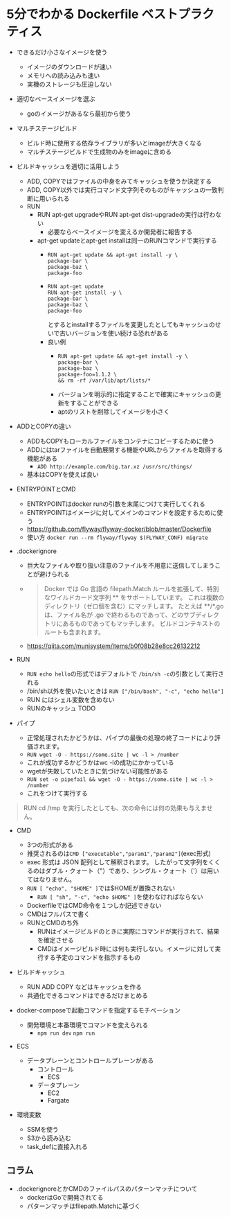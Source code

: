 # 5分でわかる Dockerfile ベストプラクティス


- できるだけ小さなイメージを使う
  - イメージのダウンロードが速い
  - メモリへの読み込みも速い
  - 実機のストレージも圧迫しない

- 適切なベースイメージを選ぶ
  - goのイメージがあるなら最初から使う
- マルチステージビルド
  - ビルド時に使用する依存ライブラリが多いとimageが大きくなる
  - マルチステージビルドで生成物のみをimageに含める
- ビルドキャッシュを適切に活用しよう
  - ADD, COPYではファイルの中身をみてキャッシュを使うか決定する
  - ADD, COPY以外では実行コマンド文字列そのものがキャッシュの一致判断に用いられる
  - RUN 
    - RUN apt-get upgradeやRUN apt-get dist-upgradeの実行は行わない
      - 必要ならベースイメージを変えるか開発者に報告する
    - apt-get updateとapt-get installは同一のRUNコマンドで実行する
        - ```
          RUN apt-get update && apt-get install -y \
          package-bar \
          package-baz \
          package-foo
          ```
        - ```
          RUN apt-get update 
          RUN apt-get install -y \
          package-bar \
          package-baz \
          package-foo
          ```
          とするとinstallするファイルを変更したとしてもキャッシュのせいで古いバージョンを使い続ける恐れがある
        - 良い例
          - ```
            RUN apt-get update && apt-get install -y \
            package-bar \
            package-baz \
            package-foo=1.1.2 \
            && rm -rf /var/lib/apt/lists/*
            ```
          - バージョンを明示的に指定することで確実にキャッシュの更新をすることができる 
          - aptのリストを削除してイメージを小さく 

- ADDとCOPYの違い
  - ADDもCOPYもローカルファイルをコンテナにコピーするために使う
  - ADDにはtarファイルを自動展開する機能やURLからファイルを取得する機能がある
    - `ADD http://example.com/big.tar.xz /usr/src/things/`
  - 基本はCOPYを使えば良い

- ENTRYPOINTとCMD
  - ENTRYPOINTはdocker runの引数を末尾につけて実行してくれる
  - ENTRYPOINTはイメージに対してメインのコマンドを設定するために使う
  - https://github.com/flyway/flyway-docker/blob/master/Dockerfile
  - 使い方 `docker run --rm flyway/flyway $(FLYWAY_CONF) migrate`

- .dockerignore
  - 巨大なファイルや取り扱い注意のファイルを不用意に送信してしまうことが避けられる
  - > Docker では Go 言語の filepath.Match ルールを拡張して、特別なワイルドカード文字列 ** をサポートしています。 これは複数のディレクトリ（ゼロ個を含む）にマッチします。 たとえば **/*.go は、ファイル名が .go で終わるものであって、どのサブディレクトリにあるものであってもマッチします。 ビルドコンテキストのルートも含まれます。
  - https://qiita.com/munisystem/items/b0f08b28e8cc26132212

- RUN
  - `RUN echo hello`の形式ではデフォルトで `/bin/sh -c`の引数として実行される
  - /bin/sh以外を使いたいときは `RUN ["/bin/bash", "-c", "echo hello"]`
  - RUN にはシェル変数を含めない
  - RUNのキャッシュ TODO
- パイプ 
  - 正常処理されたかどうかは、パイプの最後の処理の終了コードにより評価されます。
  - `RUN wget -O - https://some.site | wc -l > /number`
  - これが成功するかどうかはwc -lの成功にかかっている
  - wgetが失敗していたときに気づけない可能性がある
  - `RUN set -o pipefail && wget -O - https://some.site | wc -l > /number`
  - これをつけて実行する
> RUN cd /tmp を実行したとしても、次の命令には何の効果も与えません。

- CMD 
  - 3つの形式がある
  - 推奨されるのは`CMD ["executable","param1","param2"]`(exec形式)
  - exec 形式は JSON 配列として解釈されます。 したがって文字列をくくるのはダブル・クォート（"）であり、シングル・クォート（'）は用いてはなりません。
  - `RUN [ "echo", "$HOME" ]`では$HOMEが置換されない
    - `RUN [ "sh", "-c", "echo $HOME" ]`を使わなければならない
  - DockerfileではCMD命令を１つしか記述できない
  - CMDはフルパスで書く
  - RUNとCMDのち外
    - RUNはイメージビルドのときに実際にコマンドが実行されて、結果を確定させる
    - CMDはイメージビルド時には何も実行しない。イメージに対して実行する予定のコマンドを指示するもの

- ビルドキャッシュ
  - RUN ADD COPY などはキャッシュを作る
  - 共通化できるコマンドはできるだけまとめる



- docker-composeで起動コマンドを指定するモチベーション
  - 開発環境と本番環境でコマンドを変えられる
    - `npm run dev` `npm run`

- ECS
  - データプレーンとコントロールプレーンがある
    - コントロール
      - ECS
    - データプレーン
      - EC2
      - Fargate
      

- 環境変数
  - SSMを使う
  - S3から読み込む
  - task_defに直接入れる

## コラム

- .dockerignoreとかCMDのファイルパスのパターンマッチについて
  - dockerはGoで開発されてる
  - パターンマッチはfilepath.Matchに基づく





